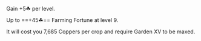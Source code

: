 Gain +5☘ per level.

Up to ==+45☘== Farming Fortune at level 9.

It will cost you 7,685 Coppers per crop and require Garden XV to be maxed.